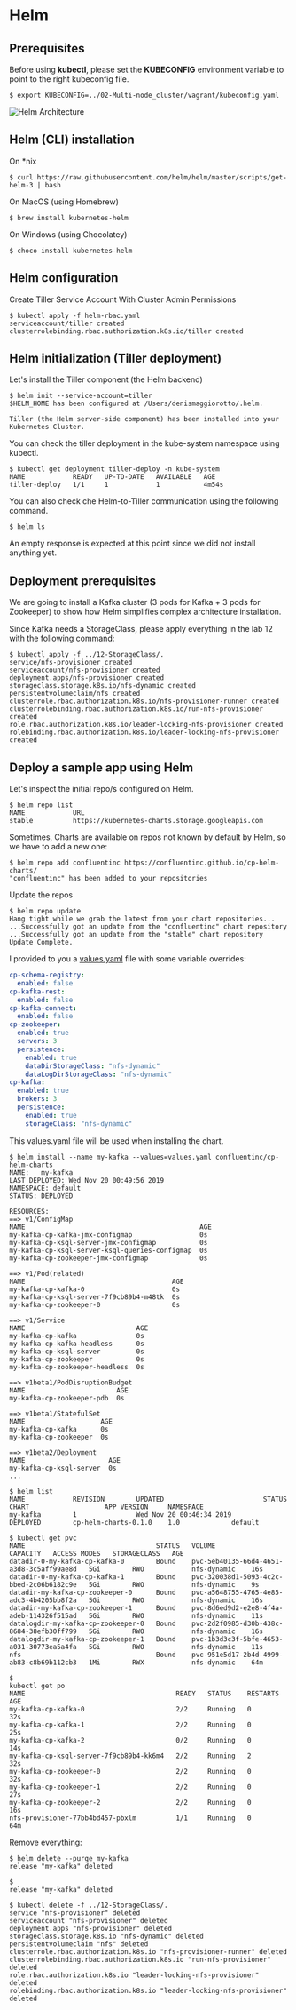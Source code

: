 # Helm

## Prerequisites

Before using **kubectl**, please set the **KUBECONFIG** environment variable to point to the right kubeconfig file.

```console
$ export KUBECONFIG=../02-Multi-node_cluster/vagrant/kubeconfig.yaml
```

![Helm Architecture](img/Helm-Architecture.png)

## Helm (CLI) installation

On *nix

```console
$ curl https://raw.githubusercontent.com/helm/helm/master/scripts/get-helm-3 | bash
```

On MacOS (using Homebrew)

```console
$ brew install kubernetes-helm
```

On Windows (using Chocolatey)

```console
$ choco install kubernetes-helm
```

## Helm configuration

Create Tiller Service Account With Cluster Admin Permissions

```console
$ kubectl apply -f helm-rbac.yaml 
serviceaccount/tiller created
clusterrolebinding.rbac.authorization.k8s.io/tiller created
```


## Helm initialization (Tiller deployment)

Let's install the Tiller component (the Helm backend)

```console
$ helm init --service-account=tiller 
$HELM_HOME has been configured at /Users/denismaggiorotto/.helm.

Tiller (the Helm server-side component) has been installed into your Kubernetes Cluster.
```

You can check the tiller deployment in the kube-system namespace using kubectl.

```console
$ kubectl get deployment tiller-deploy -n kube-system
NAME            READY   UP-TO-DATE   AVAILABLE   AGE
tiller-deploy   1/1     1            1           4m54s
```

You can also check che Helm-to-Tiller communication using the following command.

```console
$ helm ls

```

An empty response is expected at this point since we did not install anything yet.

## Deployment prerequisites

We are going to install a Kafka cluster (3 pods for Kafka + 3 pods for Zookeeper) to show how Helm simplifies complex architecture  installation.

Since Kafka needs a StorageClass, please apply everything in the lab 12 with the following command:

```console
$ kubectl apply -f ../12-StorageClass/.
service/nfs-provisioner created
serviceaccount/nfs-provisioner created
deployment.apps/nfs-provisioner created
storageclass.storage.k8s.io/nfs-dynamic created
persistentvolumeclaim/nfs created
clusterrole.rbac.authorization.k8s.io/nfs-provisioner-runner created
clusterrolebinding.rbac.authorization.k8s.io/run-nfs-provisioner created
role.rbac.authorization.k8s.io/leader-locking-nfs-provisioner created
rolebinding.rbac.authorization.k8s.io/leader-locking-nfs-provisioner created
```


## Deploy a sample app using Helm

Let's inspect the initial repo/s configured on Helm.

```console
$ helm repo list
NAME            URL                                             
stable          https://kubernetes-charts.storage.googleapis.com
```

Sometimes, Charts are available on repos not known by default by Helm, so we have to add a new one:

```console
$ helm repo add confluentinc https://confluentinc.github.io/cp-helm-charts/ 
"confluentinc" has been added to your repositories
```

Update the repos

```console
$ helm repo update
Hang tight while we grab the latest from your chart repositories...
...Successfully got an update from the "confluentinc" chart repository
...Successfully got an update from the "stable" chart repository
Update Complete.
```

I provided to you a [values.yaml](values.yaml) file with some variable overrides:

```yaml
cp-schema-registry:
  enabled: false
cp-kafka-rest:
  enabled: false
cp-kafka-connect:
  enabled: false
cp-zookeeper:
  enabled: true
  servers: 3
  persistence:
    enabled: true
    dataDirStorageClass: "nfs-dynamic"
    dataLogDirStorageClass: "nfs-dynamic"
cp-kafka:
  enabled: true
  brokers: 3
  persistence:
    enabled: true
    storageClass: "nfs-dynamic"
```

This values.yaml file will be used when installing the chart.

```console
$ helm install --name my-kafka --values=values.yaml confluentinc/cp-helm-charts
NAME:   my-kafka
LAST DEPLOYED: Wed Nov 20 00:49:56 2019
NAMESPACE: default
STATUS: DEPLOYED

RESOURCES:
==> v1/ConfigMap
NAME                                            AGE
my-kafka-cp-kafka-jmx-configmap                 0s
my-kafka-cp-ksql-server-jmx-configmap           0s
my-kafka-cp-ksql-server-ksql-queries-configmap  0s
my-kafka-cp-zookeeper-jmx-configmap             0s

==> v1/Pod(related)
NAME                                     AGE
my-kafka-cp-kafka-0                      0s
my-kafka-cp-ksql-server-7f9cb89b4-m48tk  0s
my-kafka-cp-zookeeper-0                  0s

==> v1/Service
NAME                            AGE
my-kafka-cp-kafka               0s
my-kafka-cp-kafka-headless      0s
my-kafka-cp-ksql-server         0s
my-kafka-cp-zookeeper           0s
my-kafka-cp-zookeeper-headless  0s

==> v1beta1/PodDisruptionBudget
NAME                       AGE
my-kafka-cp-zookeeper-pdb  0s

==> v1beta1/StatefulSet
NAME                   AGE
my-kafka-cp-kafka      0s
my-kafka-cp-zookeeper  0s

==> v1beta2/Deployment
NAME                     AGE
my-kafka-cp-ksql-server  0s
...
```

```console
$ helm list
NAME            REVISION        UPDATED                         STATUS          CHART                   APP VERSION     NAMESPACE
my-kafka        1               Wed Nov 20 00:46:34 2019        DEPLOYED        cp-helm-charts-0.1.0    1.0             default  
```

```console
$ kubectl get pvc                                                        
NAME                                 STATUS   VOLUME                                     CAPACITY   ACCESS MODES   STORAGECLASS   AGE
datadir-0-my-kafka-cp-kafka-0        Bound    pvc-5eb40135-66d4-4651-a3d8-3c5aff99ae8d   5Gi        RWO            nfs-dynamic    16s
datadir-0-my-kafka-cp-kafka-1        Bound    pvc-320038d1-5093-4c2c-bbed-2c06b6182c9e   5Gi        RWO            nfs-dynamic    9s
datadir-my-kafka-cp-zookeeper-0      Bound    pvc-a5648755-4765-4e85-adc3-4b4205bb8f2a   5Gi        RWO            nfs-dynamic    16s
datadir-my-kafka-cp-zookeeper-1      Bound    pvc-8d6ed9d2-e2e8-4f4a-adeb-114326f515ad   5Gi        RWO            nfs-dynamic    11s
datalogdir-my-kafka-cp-zookeeper-0   Bound    pvc-2d2f0985-d30b-438c-8684-38efb30ff799   5Gi        RWO            nfs-dynamic    16s
datalogdir-my-kafka-cp-zookeeper-1   Bound    pvc-1b3d3c3f-5bfe-4653-a031-30773ea5a4fa   5Gi        RWO            nfs-dynamic    11s
nfs                                  Bound    pvc-951e5d17-2b4d-4999-ab83-c8b69b112cb3   1Mi        RWX            nfs-dynamic    64m
```

```console
$ 
kubectl get po 
NAME                                      READY   STATUS    RESTARTS   AGE
my-kafka-cp-kafka-0                       2/2     Running   0          32s
my-kafka-cp-kafka-1                       2/2     Running   0          25s
my-kafka-cp-kafka-2                       0/2     Running   0          14s
my-kafka-cp-ksql-server-7f9cb89b4-kk6m4   2/2     Running   2          32s
my-kafka-cp-zookeeper-0                   2/2     Running   0          32s
my-kafka-cp-zookeeper-1                   2/2     Running   0          27s
my-kafka-cp-zookeeper-2                   2/2     Running   0          16s
nfs-provisioner-77bb4bd457-pbxlm          1/1     Running   0          64m
```

Remove everything:

```console
$ helm delete --purge my-kafka
release "my-kafka" deleted
```

```console
$ 
release "my-kafka" deleted
```

```console
$ kubectl delete -f ../12-StorageClass/.
service "nfs-provisioner" deleted
serviceaccount "nfs-provisioner" deleted
deployment.apps "nfs-provisioner" deleted
storageclass.storage.k8s.io "nfs-dynamic" deleted
persistentvolumeclaim "nfs" deleted
clusterrole.rbac.authorization.k8s.io "nfs-provisioner-runner" deleted
clusterrolebinding.rbac.authorization.k8s.io "run-nfs-provisioner" deleted
role.rbac.authorization.k8s.io "leader-locking-nfs-provisioner" deleted
rolebinding.rbac.authorization.k8s.io "leader-locking-nfs-provisioner" deleted

```


